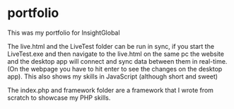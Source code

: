 # portfolio
This was my portfolio for InsightGlobal

The live.html and the LiveTest folder can be run in sync, if you start the LiveTest.exe and then navigate to the live.html on the same pc the website and the desktop app will connect and sync data between them in real-time. (On the webpage you have to hit enter to see the changes on the desktop app). This also shows my skills in JavaScript (although short and sweet)

The index.php and framework folder are a framework that I wrote from scratch to showcase my PHP skills.

